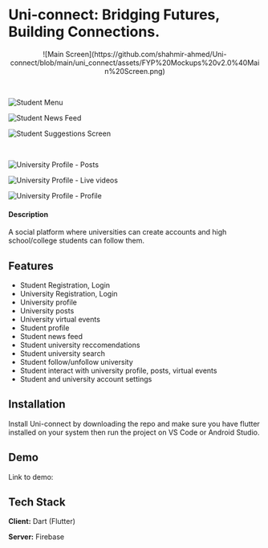 # Uni-connect: Bridging Futures, Building Connections.

<!--![App Screenshot](https://via.placeholder.com/468x300?text=App+Screenshot+Here)-->

<!--<p align="center">
    <img src="https://github.com/shahmir-ahmed/Uni-connect/blob/main/uni_connect/assets/FYP%20Mockups%20v2.0%40Main%20Screen.png" alt="Main Screen" style="display: block; margin-left: auto; margin-right: auto;" width="250" height="550/>
</p>-->

<p align="center">
![Main Screen](https://github.com/shahmir-ahmed/Uni-connect/blob/main/uni_connect/assets/FYP%20Mockups%20v2.0%40Main%20Screen.png)
</p>

</br>

![Student Menu](https://github.com/shahmir-ahmed/Uni-connect/blob/main/uni_connect/assets/FYP%20Mockups%20v2.0%40Student%20Drawer%20Menu.png)

![Student News Feed](https://github.com/shahmir-ahmed/Uni-connect/blob/main/uni_connect/assets/FYP%20Mockups%20v2.0%40News%20Feed.png)

![Student Suggestions Screen](https://github.com/shahmir-ahmed/Uni-connect/blob/main/uni_connect/assets/FYP%20Mockups%20v2.0%40Suggestions%20Screen.png)

</br>

![University Profile - Posts](https://github.com/shahmir-ahmed/Uni-connect/blob/main/uni_connect/assets/FYP%20Mockups%20v2.0%40University%20Profile%20(2).png)

![University Profile - Live videos](https://github.com/shahmir-ahmed/Uni-connect/blob/main/uni_connect/assets/FYP%20Mockups%20v2.0%40University%20Profile%20(Live%20videos%20activated)%20(1).png)

![University Profile - Profile](https://github.com/shahmir-ahmed/Uni-connect/blob/main/uni_connect/assets/FYP%20Mockups%20v2.0%40University%20Profile%20(About%20activated).png)



#### Description

A social platform where universities can create accounts and high school/college students can follow them.


## Features

- Student Registration, Login
- University Registration, Login
- University profile
- University posts
- University virtual events
- Student profile
- Student news feed
- Student university reccomendations
- Student university search
- Student follow/unfollow university
- Student interact with university profile, posts, virtual events
- Student and university account settings


## Installation

Install Uni-connect by downloading the repo and make sure you have flutter installed on your system then run the project on VS Code or Android Studio.

## Demo

Link to demo: 


## Tech Stack

**Client:** Dart (Flutter)

**Server:** Firebase

